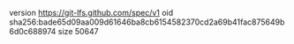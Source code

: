 version https://git-lfs.github.com/spec/v1
oid sha256:bade65d09aa009d61646ba8cb6154582370cd2a69b41fac875649b6d0c688974
size 50647
